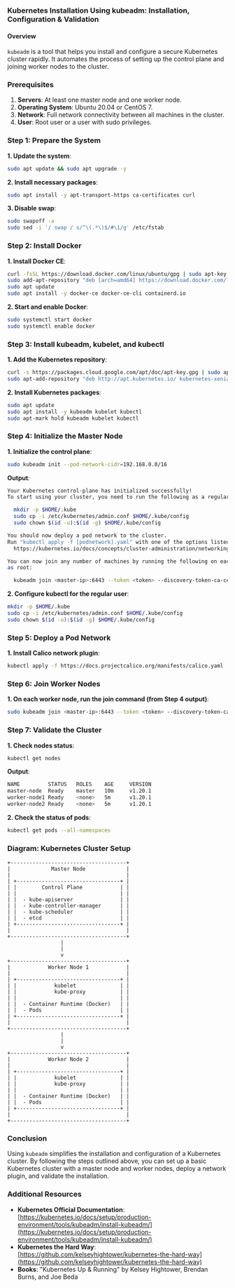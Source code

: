 ### Kubernetes Installation Using kubeadm: Installation, Configuration & Validation

#### Overview

`kubeadm` is a tool that helps you install and configure a secure Kubernetes cluster rapidly. It automates the process of setting up the control plane and joining worker nodes to the cluster.

### Prerequisites

1. **Servers**: At least one master node and one worker node.
2. **Operating System**: Ubuntu 20.04 or CentOS 7.
3. **Network**: Full network connectivity between all machines in the cluster.
4. **User**: Root user or a user with sudo privileges.

### Step 1: Prepare the System

**1. Update the system**:
```sh
sudo apt update && sudo apt upgrade -y
```

**2. Install necessary packages**:
```sh
sudo apt install -y apt-transport-https ca-certificates curl
```

**3. Disable swap**:
```sh
sudo swapoff -a
sudo sed -i '/ swap / s/^\(.*\)$/#\1/g' /etc/fstab
```

### Step 2: Install Docker

**1. Install Docker CE**:
```sh
curl -fsSL https://download.docker.com/linux/ubuntu/gpg | sudo apt-key add -
sudo add-apt-repository "deb [arch=amd64] https://download.docker.com/linux/ubuntu $(lsb_release -cs) stable"
sudo apt update
sudo apt install -y docker-ce docker-ce-cli containerd.io
```

**2. Start and enable Docker**:
```sh
sudo systemctl start docker
sudo systemctl enable docker
```

### Step 3: Install kubeadm, kubelet, and kubectl

**1. Add the Kubernetes repository**:
```sh
curl -s https://packages.cloud.google.com/apt/doc/apt-key.gpg | sudo apt-key add -
sudo apt-add-repository "deb http://apt.kubernetes.io/ kubernetes-xenial main"
```

**2. Install Kubernetes packages**:
```sh
sudo apt update
sudo apt install -y kubeadm kubelet kubectl
sudo apt-mark hold kubeadm kubelet kubectl
```

### Step 4: Initialize the Master Node

**1. Initialize the control plane**:
```sh
sudo kubeadm init --pod-network-cidr=192.168.0.0/16
```

**Output**:
```sh
Your Kubernetes control-plane has initialized successfully!
To start using your cluster, you need to run the following as a regular user:

  mkdir -p $HOME/.kube
  sudo cp -i /etc/kubernetes/admin.conf $HOME/.kube/config
  sudo chown $(id -u):$(id -g) $HOME/.kube/config

You should now deploy a pod network to the cluster.
Run "kubectl apply -f [podnetwork].yaml" with one of the options listed at:
  https://kubernetes.io/docs/concepts/cluster-administration/networking/

You can now join any number of machines by running the following on each node
as root:

  kubeadm join <master-ip>:6443 --token <token> --discovery-token-ca-cert-hash sha256:<hash>
```

**2. Configure kubectl for the regular user**:
```sh
mkdir -p $HOME/.kube
sudo cp -i /etc/kubernetes/admin.conf $HOME/.kube/config
sudo chown $(id -u):$(id -g) $HOME/.kube/config
```

### Step 5: Deploy a Pod Network

**1. Install Calico network plugin**:
```sh
kubectl apply -f https://docs.projectcalico.org/manifests/calico.yaml
```

### Step 6: Join Worker Nodes

**1. On each worker node, run the join command (from Step 4 output)**:
```sh
sudo kubeadm join <master-ip>:6443 --token <token> --discovery-token-ca-cert-hash sha256:<hash>
```

### Step 7: Validate the Cluster

**1. Check nodes status**:
```sh
kubectl get nodes
```

**Output**:
```sh
NAME         STATUS   ROLES    AGE     VERSION
master-node  Ready    master   10m     v1.20.1
worker-node1 Ready    <none>   5m      v1.20.1
worker-node2 Ready    <none>   5m      v1.20.1
```

**2. Check the status of pods**:
```sh
kubectl get pods --all-namespaces
```

### Diagram: Kubernetes Cluster Setup

```plaintext
+-------------------------------------+
|             Master Node             |
|                                     |
| +---------------------------------+ |
| |        Control Plane            | |
| |                                 | |
| |  - kube-apiserver               | |
| |  - kube-controller-manager      | |
| |  - kube-scheduler               | |
| |  - etcd                         | |
| +---------------------------------+ |
|                                     |
+-------------------------------------+
                 |
                 |
                 v
+-------------------------------------+
|            Worker Node 1            |
|                                     |
| +---------------------------------+ |
| |            kubelet              | |
| |            kube-proxy           | |
| |                                 | |
| |  - Container Runtime (Docker)   | |
| |  - Pods                         | |
| +---------------------------------+ |
|                                     |
+-------------------------------------+
                 |
                 |
                 v
+-------------------------------------+
|            Worker Node 2            |
|                                     |
| +---------------------------------+ |
| |            kubelet              | |
| |            kube-proxy           | |
| |                                 | |
| |  - Container Runtime (Docker)   | |
| |  - Pods                         | |
| +---------------------------------+ |
|                                     |
+-------------------------------------+
```

### Conclusion

Using `kubeadm` simplifies the installation and configuration of a Kubernetes cluster. By following the steps outlined above, you can set up a basic Kubernetes cluster with a master node and worker nodes, deploy a network plugin, and validate the installation.

### Additional Resources

- **Kubernetes Official Documentation**: [https://kubernetes.io/docs/setup/production-environment/tools/kubeadm/install-kubeadm/](https://kubernetes.io/docs/setup/production-environment/tools/kubeadm/install-kubeadm/)
- **Kubernetes the Hard Way**: [https://github.com/kelseyhightower/kubernetes-the-hard-way](https://github.com/kelseyhightower/kubernetes-the-hard-way)
- **Books**: "Kubernetes Up & Running" by Kelsey Hightower, Brendan Burns, and Joe Beda



